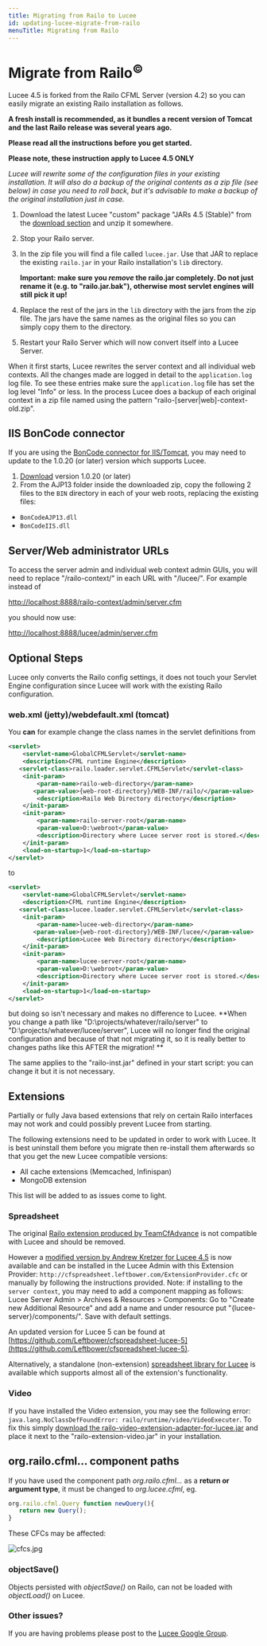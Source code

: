 ```yaml
---
title: Migrating from Railo to Lucee
id: updating-lucee-migrate-from-railo
menuTitle: Migrating from Railo
---
```


# Migrate from Railo<sup>&copy;</sup> #

Lucee 4.5 is forked from the Railo CFML Server (version 4.2) so you can easily migrate an existing Railo installation as follows.

**A fresh install is recommended, as it bundles a recent version of Tomcat and the last Railo release was several years ago.**

**Please read all the instructions before you get started.**

**Please note, these instruction apply to Lucee 4.5 ONLY**

*Lucee will rewrite some of the configuration files in your existing installation. It will also do a backup of the original contents as a zip file (see below) in case you need to roll back, but it's advisable to make a backup of the original installation just in case.*

1. Download the latest Lucee "custom" package "JARs 4.5 (Stable)" from the [download section](https://lucee.org/downloads.html) and unzip it somewhere.
2. Stop your Railo server.
3. In the zip file you will find a file called `lucee.jar`. Use that JAR to replace the existing `railo.jar` in your Railo installation's `lib` directory.

    **Important: make sure you *remove* the railo.jar completely. Do not just rename it (e.g. to "railo.jar.bak"), otherwise most servlet engines will still pick it up!**

4. Replace the rest of the jars in the `lib` directory with the jars from the zip file. The jars have the same names as the original files so you can simply copy them to the directory.
5. Restart your Railo Server which will now convert itself into a Lucee Server.

When it first starts, Lucee rewrites the server context and all individual web contexts. All the changes made are logged in detail to the `application.log` log file. To see these entries make sure the `application.log` file has set the log level "Info" or less. In the process Lucee does a backup of each original context in a zip file named using the pattern "railo-[server|web]-context-old.zip".

## IIS BonCode connector

If you are using the [BonCode connector for IIS/Tomcat](http://tomcatiis.riaforge.org/), you may need to update to the 1.0.20 (or later) version which supports Lucee.

1. [Download](http://tomcatiis.riaforge.org/) version 1.0.20 (or later)
2. From the AJP13 folder inside the downloaded zip, copy the following 2 files to the `BIN` directory in each of your web roots, replacing the existing files:

- `BonCodeAJP13.dll`
- `BonCodeIIS.dll`

## Server/Web administrator URLs

To access the server admin and individual web context admin GUIs, you will need to replace "/railo-context/" in each URL with "/lucee/". For example instead of

<http://localhost:8888/railo-context/admin/server.cfm>

you should now use:

<http://localhost:8888/lucee/admin/server.cfm>

## Optional Steps ##

Lucee only converts the Railo config settings, it does not touch your Servlet Engine configuration since Lucee will work with the existing Railo configuration.

### web.xml (jetty)/webdefault.xml (tomcat) ###

You **can** for example change the class names in the servlet definitions from

```xml
<servlet>
    <servlet-name>GlobalCFMLServlet</servlet-name>
    <description>CFML runtime Engine</description>
   <servlet-class>railo.loader.servlet.CFMLServlet</servlet-class>
    <init-param>
        <param-name>railo-web-directory</param-name>
       <param-value>{web-root-directory}/WEB-INF/railo/</param-value>
        <description>Railo Web Directory directory</description>
    </init-param>
    <init-param>
        <param-name>railo-server-root</param-name>
        <param-value>D:\webroot</param-value>
        <description>Directory where Lucee server root is stored.</description>
    </init-param>
    <load-on-startup>1</load-on-startup>
</servlet>
```

to

```xml
<servlet>
    <servlet-name>GlobalCFMLServlet</servlet-name>
    <description>CFML runtime Engine</description>
   <servlet-class>lucee.loader.servlet.CFMLServlet</servlet-class>
    <init-param>
        <param-name>lucee-web-directory</param-name>
       <param-value>{web-root-directory}/WEB-INF/lucee/</param-value>
        <description>Lucee Web Directory directory</description>
    </init-param>
    <init-param>
        <param-name>lucee-server-root</param-name>
        <param-value>D:\webroot</param-value>
        <description>Directory where Lucee server root is stored.</description>
    </init-param>
    <load-on-startup>1</load-on-startup>
</servlet>
```

but doing so isn't necessary and makes no difference to Lucee.
**When you change a path like "D:\projects/whatever/railo/server" to "D:\projects/whatever/lucee/server", Lucee will no longer find the original configuration and because of that not migrating it, so it is really better to changes paths like this AFTER the migration! **

The same applies to the "railo-inst.jar" defined in your start script: you can change it but it is not necessary.

## Extensions

Partially or fully Java based extensions that rely on certain Railo interfaces may not work and could possibly prevent Lucee from starting.

The following extensions need to be updated in order to work with Lucee. It is best uninstall them before you migrate then re-install them afterwards so that you get the new Lucee compatible versions:

- All cache extensions (Memcached, Infinispan)
- MongoDB extension

This list will be added to as issues come to light.

### Spreadsheet

The original [Railo extension produced by TeamCfAdvance](https://github.com/teamcfadvance/cfspreadsheet-railo) is not compatible with Lucee and should be removed.

However a [modified version by Andrew Kretzer for Lucee 4.5](https://github.com/Leftbower/cfspreadsheet-lucee) is now available and can be installed in the Lucee Admin with this Extension Provider: `http://cfspreadsheet.leftbower.com/ExtensionProvider.cfc` or manually by following the instructions provided. Note: if installing to the `server context`, you may need to add a component mapping as follows: Lucee Server Admin > Archives & Resources > Components: Go to "Create new Additional Resource" and add a name and under resource put "{lucee-server}/components/". Save with default settings.

An updated version for Lucee 5 can be found at [https://github.com/Leftbower/cfspreadsheet-lucee-5](https://github.com/Leftbower/cfspreadsheet-lucee-5).

Alternatively, a standalone (non-extension) [spreadsheet library for Lucee](https://github.com/cfsimplicity/lucee-spreadsheet) is available which supports almost all of the extension's functionality.

### Video

If you have installed the Video extension, you may see the following error: `java.lang.NoClassDefFoundError: railo/runtime/video/VideoExecuter`. To fix this simply [download the railo-video-extension-adapter-for-lucee.jar](https://bitbucket.org/lucee/lucee/downloads/railo-video-extension-adapter-for-lucee.jar) and place it next to the "railo-extension-video.jar" in your installation.

## org.railo.cfml... component paths

If you have used the component path *org.railo.cfml...* as a **return or argument type**, it must be changed to *org.lucee.cfml*, eg.

```javascript
org.railo.cfml.Query function newQuery(){
   return new Query();
}
```

These CFCs may be affected:

   ![cfcs.jpg](https://bitbucket.org/repo/rX87Rq/images/2979463242-cfcs.jpg)

### objectSave()

Objects persisted with *objectSave()* on Railo, can not be loaded with *objectLoad()* on Lucee.

### Other issues?

If you are having problems please post to the [Lucee Google Group](https://groups.google.com/forum/#!forum/lucee).
